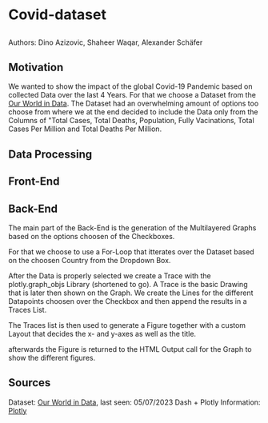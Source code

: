 # Covid-dataset
##
Authors: 
Dino Azizovic, Shaheer Waqar, Alexander Schäfer

## Motivation
We wanted to show the impact of the global Covid-19 Pandemic based on collected Data over the last 4 Years. For that we choose a Dataset from the [Our World in Data](https://ourworldindata.org/coronavirus). 
The Dataset had an overwhelming amount of options too choose from where we at the end decided to include the Data only from the Columns of "Total Cases, Total Deaths, Population, Fully Vacinations, Total Cases Per Million and Total Deaths Per Million.


## Data Processing 

## Front-End

## Back-End
The main part of the Back-End is the generation of the Multilayered Graphs based on the options choosen of the Checkboxes. 

For that we choose to use a For-Loop that itterates over the Dataset based on the choosen Country from the Dropdown Box.

After the Data is properly selected we create a Trace with the plotly.graph_objs Library (shortened to go).
A Trace is the basic Drawing that is later then shown on the Graph. We create the Lines for the different Datapoints choosen over the Checkbox and then append the results in a Traces List.

The Traces list is then used to generate a Figure together with a custom Layout that decides the x- and y-axes as well as the title.

afterwards the Figure is returned to the HTML Output call for the Graph to show the different figures. 

## Sources
Dataset: [Our World in Data](https://ourworldindata.org/coronavirus), last seen: 05/07/2023
Dash + Plotly Information: [Plotly](https://dash.plotly.com)
